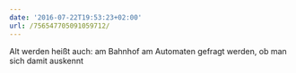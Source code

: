 ```yaml
---
date: '2016-07-22T19:53:23+02:00'
url: /756547705091059712/
---
```

Alt werden heißt auch: am Bahnhof am Automaten gefragt werden, ob man sich damit auskennt
